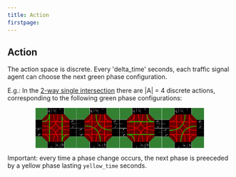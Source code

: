 ```yaml
---
title: Action
firstpage:
---
```


## Action

The action space is discrete.
Every 'delta_time' seconds, each traffic signal agent can choose the next green phase configuration.

E.g.: In the [2-way single intersection](https://github.com/LucasAlegre/sumo-rl/blob/master/experiments/dqn_2way-single-intersection.py) there are |A| = 4 discrete actions, corresponding to the following green phase configurations:

<p align="center">
<img src="../_static/actions.png" align="center" width="75%"/>
</p>

Important: every time a phase change occurs, the next phase is preeceded by a yellow phase lasting ```yellow_time``` seconds.
